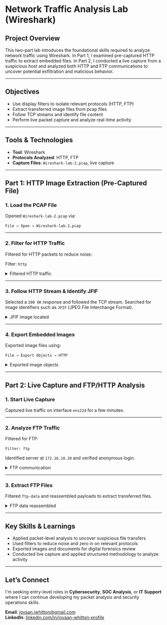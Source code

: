 #  Network Traffic Analysis Lab (Wireshark)

## Project Overview
This two-part lab introduces the foundational skills required to analyze network traffic using Wireshark. In Part 1, I examined pre-captured HTTP traffic to extract embedded files. In Part 2, I conducted a live capture from a suspicious host and analyzed both HTTP and FTP communications to uncover potential exfiltration and malicious behavior.

---

## Objectives
- Use display filters to isolate relevant protocols (HTTP, FTP)
- Extract transferred image files from pcap files
- Follow TCP streams and identify file content
- Perform live packet capture and analyze real-time activity

---

## Tools & Technologies
- **Tool**: Wireshark
- **Protocols Analyzed**: HTTP, FTP
- **Capture Files**: `Wireshark-lab-2.pcap`, live capture

---

## Part 1: HTTP Image Extraction (Pre-Captured File)

### 1. Load the PCAP File
Opened `Wireshark-lab-2.pcap` via:

`File → Open → Wireshark-lab-2.pcap`

---

### 2. Filter for HTTP Traffic
Filtered for HTTP packets to reduce noise:

Filter: `http`

<details>
  <summary> Filtered HTTP traffic</summary>
  
![Filtered HTTP Traffic](/screenshots/http-filter.png)

</details>

---

### 3. Follow HTTP Stream & Identify JFIF
Selected a `200 OK` response and followed the TCP stream. Searched for image identifiers such as `JFIF` (JPEG File Interchange Format).

<details>
  <summary> JFIF image located</summary> 

![Follow TCP Stream](/screenshots/follow-tcp-stream.png)
![TCP Stream Results](/screenshots/tcp-stream-results.png)
![HTTP and Image-JFIF Filter](/screenshots/http-and-image-filter.png)

</details>

---

### 4. Export Embedded Images
Exported image files using:

`File → Export Objects → HTTP`

<details>
  <summary>Exported image objects</summary>
  
![Objects to Export](/screenshots/objects-to-export.png)
![Exported Objects](/screenshots/-exported-objects.png)

</details>

---

## Part 2: Live Capture and FTP/HTTP Analysis

### 1. Start Live Capture
Captured live traffic on interface `ens224` for a few minutes.

---

### 2. Analyze FTP Traffic
Filtered for FTP:

`Filter: ftp`

Identified server at `172.16.10.20` and verified anonymous login.

<details>
  <summary> FTP communication</summary>
  
![FTP Traffic Filter](/screenshots/ftp-filter.png)
![FTP Request Command](/screenshots/ftp-req-command-filter.png)

</details>

---

### 3. Extract FTP Files
Filtered `ftp-data` and reassembled payloads to extract transferred files.

<details>
  <summary>FTP data reassembled</summary>
  
![FTP Data](/screenshots/ftp-data-filter.png)
![FTP-Data-Stream](/screenshots/follow-ftp-data-stream.png)
![FTP Data Stream Results](/screenshots/ftp-data-stream-results.png)
![Confirmed Data Transfer](/screenshots/data-transfer-captured.png)

</details>

---

## Key Skills & Learnings
- Applied packet-level analysis to uncover suspicious file transfers
- Used filters to reduce noise and zero in on relevant protocols
- Exported images and documents for digital forensics review
- Conducted live capture and applied structured methodology to analyze activity

---

## Let’s Connect
I'm seeking entry-level roles in **Cybersecurity**, **SOC Analysis**, or **IT Support** where I can continue developing my packet analysis and security operations skills.

**Email**: jovaan.jwhitton@gmail.com  
**LinkedIn**: [linkedin.com/in/jovaan-whitton-profile](https://linkedin.com/in/jovaan-whitton-profile)
